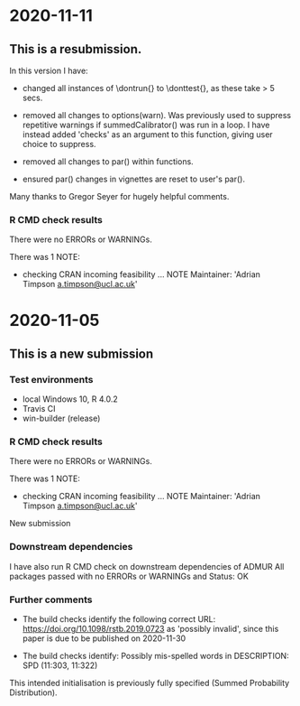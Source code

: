 # 2020-11-11

## This is a resubmission. 

In this version I have:

* changed all instances of \dontrun{} to \donttest{}, as these take > 5 secs. 

* removed all changes to options(warn). Was previously used to suppress repetitive warnings if summedCalibrator() was run in a loop. I have instead added 'checks' as an argument to this function, giving user choice to suppress.

* removed all changes to par() within functions.

* ensured par() changes in vignettes are reset to user's par().

Many thanks to Gregor Seyer for hugely helpful comments.

### R CMD check results
There were no ERRORs or WARNINGs. 

There was 1 NOTE:

* checking CRAN incoming feasibility ... NOTE
Maintainer: 'Adrian Timpson <a.timpson@ucl.ac.uk>'


# 2020-11-05
## This is a new submission

### Test environments
* local Windows 10, R 4.0.2
* Travis CI
* win-builder (release)

### R CMD check results
There were no ERRORs or WARNINGs. 

There was 1 NOTE:

* checking CRAN incoming feasibility ... NOTE
Maintainer: 'Adrian Timpson <a.timpson@ucl.ac.uk>'
	
New submission

### Downstream dependencies
I have also run R CMD check on downstream dependencies of ADMUR 
All packages passed with no ERRORs or WARNINGs and Status: OK

### Further comments
* The build checks identify the following correct URL: https://doi.org/10.1098/rstb.2019.0723 as 'possibly invalid', since this paper is due to be published on 2020-11-30

* The build checks identify: Possibly mis-spelled words in DESCRIPTION:
  SPD (11:303, 11:322)

This intended initialisation is previously fully specified (Summed Probability Distribution).